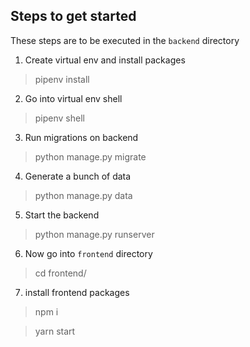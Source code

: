 ## Steps to get started

These steps are to be executed in the `backend` directory

1. Create virtual env and install packages

> pipenv install

2. Go into virtual env shell

> pipenv shell

3. Run migrations on backend

> python manage.py migrate

4. Generate a bunch of data

> python manage.py data

5. Start the backend

> python manage.py runserver

6. Now go into `frontend` directory 

> cd  frontend/


7. install frontend packages

> npm i


> yarn start
